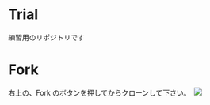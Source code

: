 # Trial
練習用のリポジトリです

# Fork 

右上の、Fork のボタンを押してからクローンして下さい。　<img src="https://upload.wikimedia.org/wikipedia/commons/3/38/GitHub_Fork_Button.png">
